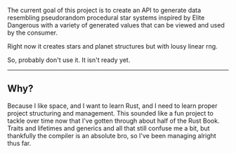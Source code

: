The current goal of this project is to create an API to generate data resembling pseudorandom procedural star systems
inspired by Elite Dangerous with a variety of generated values that can be viewed and used by the consumer.

Right now it creates stars and planet structures but with lousy linear rng.

So, probably don't use it. It isn't ready yet.

---

## Why?

Because I like space, and I want to learn Rust, and I need to learn proper project structuring and management.
This sounded like a fun project to tackle over time now that I've gotten through about half of the Rust Book.
Traits and lifetimes and generics and all that still confuse me a bit, but thankfully the compiler is an absolute bro,
so I've been managing alright thus far.